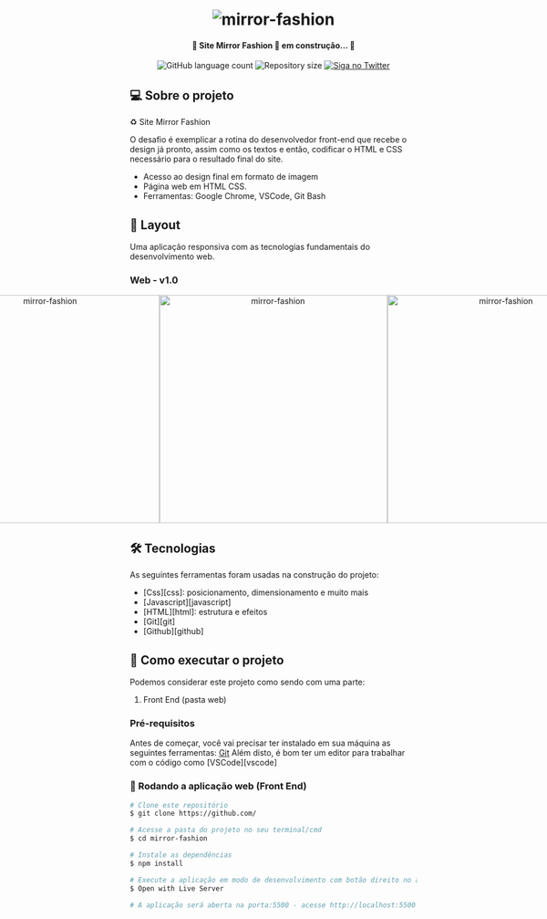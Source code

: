 <h1 align="center">
    <img alt="mirror-fashion" title="#mirror-fashion" src="/img/tela-home-2.jpg"/>
</h1>

<h4 align="center"> 
    🚧 Site Mirror Fashion  🚀 em construção... 🚧
</h4> 

<p align="center">
  <img alt="GitHub language count" src="https://img.shields.io/github/languages/count/douglasabnovato/mirror-fashion?color=%2304D361">
  <img alt="Repository size" src="https://img.shields.io/github/repo-size/douglasabnovato/mirror-fashion">
  <a href="https://www.twitter.com/douglasabnovato/">
    <img alt="Siga no Twitter" src="https://img.shields.io/twitter/url?url=https%3A%2F%2Fgithub.com%douglasabnovato%2Fmirror-fashion">
  </a>
</p>

## 💻 Sobre o projeto

♻️ Site Mirror Fashion

O desafio é exemplicar a rotina do desenvolvedor front-end que recebe o design já pronto, assim como os textos e então, codificar o HTML e CSS necessário para o resultado final do site.

- Acesso ao design final em formato de imagem
- Página web em HTML CSS.
- Ferramentas: Google Chrome, VSCode, Git Bash
 
## 🎨 Layout

Uma aplicação responsiva com as tecnologias fundamentais do desenvolvimento web.

### Web - v1.0

<p align="center" style="display: flex; align-items: flex-start; justify-content: center;">
  <img alt="mirror-fashion" title="#mirror-fashion" src="/img/tela-home-2.jpg" width="400px">
  <img alt="mirror-fashion" title="#mirror-fashion" src="/img/tela-home-1.jpg" width="400px">
  <img alt="mirror-fashion" title="#mirror-fashion" src="/img/tela-produto.jpg" width="400px">
  <img alt="mirror-fashion" title="#mirror-fashion" src="/img/tela-about.jpg" width="400px">
  <img alt="mirror-fashion" title="#mirror-fashion" src="/img/tela-checkout.jpg" width="400px">
</p>

## 🛠 Tecnologias

As seguintes ferramentas foram usadas na construção do projeto:

- [Css][css]: posicionamento, dimensionamento e muito mais
- [Javascript][javascript]
- [HTML][html]: estrutura e efeitos 
- [Git][git]
- [Github][github] 

## 🚀 Como executar o projeto

Podemos considerar este projeto como sendo com uma parte:
1. Front End (pasta web)  

### Pré-requisitos

Antes de começar, você vai precisar ter instalado em sua máquina as seguintes ferramentas:
[Git](https://git-scm.com)
Além disto, é bom ter um editor para trabalhar com o código como [VSCode][vscode]

### 🧭 Rodando a aplicação web (Front End)

```bash 
# Clone este repositório
$ git clone https://github.com/

# Acesse a pasta do projeto no seu terminal/cmd
$ cd mirror-fashion

# Instale as dependências
$ npm install

# Execute a aplicação em modo de desenvolvimento com botão direito no arquivo index.html
$ Open with Live Server

# A aplicação será aberta na porta:5500 - acesse http://localhost:5500

```
